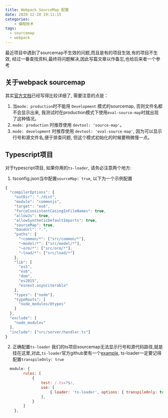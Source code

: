 ```yaml
---
title: Webpack SourceMap 配置
date: 2020-12-20 19:11:15
categories:
    - 编程技术
tags: 
  - sourcemap
  - webpack
---
```

最近项目中遇到了sourcemap不生效的问题,而且是有的项目生效,有的项目不生效, 经过一番查找资料,最终将问题解决,因此写篇文章以作备忘,也给后来者一个参考

## 关于webpack sourcemap
其实[官方文档](https://webpack.js.org/configuration/devtool/)已经写得比较详细了, 需要注意的点是：
1. 当`mode: production`时不能用 `Development` 模式的sourcemap, 否则文件名都不会显示出来, 我测试时在production模式下使用`eval-source-map`时就出现了这种情况。
2. `mode: production` 时推荐使用 `devtool: 'source-map'`。
3. `mode: development` 时推荐使用 `devtool: 'eval-source-map'`, 因为可以显示行号和源文件名,便于排查问题, 但这个模式初始化的时候要稍微慢一点。
<!-- more -->
## Typescript项目
对于typescript项目, 如果你用的`ts-loader`, 请务必注意两个地方:
1. tsconfig.json当中配置`sourceMap: true`, 以下为一个示例配置
```js
{
  "compilerOptions": {
    "outDir": "./dist",
    "module": "commonjs",
    "target": "es6",
    "forceConsistentCasingInFileNames": true,
    "allowJs": true,
    "allowSyntheticDefaultImports": true,
    "sourceMap": true,
    "baseUrl": ".",
    "paths": {
      "~common/*": ["src/common/*"],
      "~model/*": ["src/model/*"],
      "~orm/*": ["src/orm/*"],
      "~load/*": ["src/load/*"]
    },
    "lib": [
      "es5",
      "es6",
      "dom",
      "es2015",
      "esnext.asynciterable"
    ],
    "types": ["node"],
    "typeRoots": [
      "node_modules/@types"
    ]
  },
  "exclude": [
    "node_modules"
  ],
  "include": ["src/server/handler.ts"]
}
```
2. 正确配置`ts-loader`
我们的ts项目sourcemap无法显示行号和源代码路径,就是挂在这里,对此,`ts-loader`官方github里有一个[example](https://github.com/TypeStrong/ts-loader/tree/master/examples/fork-ts-checker-webpack-plugin), ts-loader一定要记得配置`transpileOnly: true`
```js
  module: {
        rules: [
            {
                test: /.tsx?$/,
                use: [
                    { loader: 'ts-loader', options: { transpileOnly: true } }  
                ],
            }
        ]
    },
```